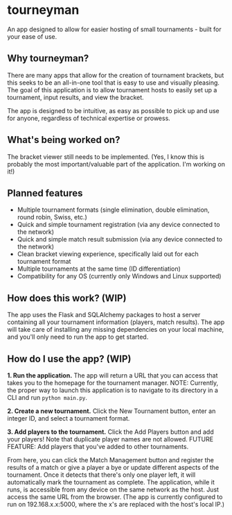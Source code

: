 # tourneyman

An app designed to allow for easier hosting of small tournaments - built for your ease of use.

## Why tourneyman?

There are many apps that allow for the creation of tournament brackets, but this seeks to be an all-in-one tool that is easy to use and visually pleasing. The goal of this application is to allow tournament hosts to easily set up a tournament, input results, and view the bracket.

The app is designed to be intuitive, as easy as possible to pick up and use for anyone, regardless of technical expertise or prowess.

## What's being worked on?

The bracket viewer still needs to be implemented. (Yes, I know this is probably the most important/valuable part of the application. I'm working on it!)

## Planned features

- Multiple tournament formats (single elimination, double elimination, round robin, Swiss, etc.)
- Quick and simple tournament registration (via any device connected to the network)
- Quick and simple match result submission (via any device connected to the network)
- Clean bracket viewing experience, specifically laid out for each tournament format
- Multiple tournaments at the same time (ID differentiation)
- Compatibility for any OS (currently only Windows and Linux supported)

## How does this work? (WIP)

The app uses the Flask and SQLAlchemy packages to host a server containing all your tournament information (players, match results). The app will take care of installing any missing dependencies on your local machine, and you'll only need to run the app to get started.

## How do I use the app? (WIP)

**1. Run the application.** The app will return a URL that you can access that takes you to the homepage for the tournament manager. NOTE: Currently, the proper way to launch this application is to navigate to its directory in a CLI and run `python main.py`.

**2. Create a new tournament.** Click the New Tournament button, enter an integer ID, and select a tournament format.

**3. Add players to the tournament.** Click the Add Players button and add your players! Note that duplicate player names are not allowed. FUTURE FEATURE: Add players that you've added to other tournaments.

From here, you can click the Match Management button and register the results of a match or give a player a bye or update different aspects of the tournament. Once it detects that there's only one player left, it will automatically mark the tournament as complete.
The application, while it runs, is accessible from any device on the same network as the host. Just access the same URL from the browser. (The app is currently configured to run on 192.168.x.x:5000, where the x's are replaced with the host's local IP.)
